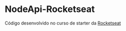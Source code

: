 # NodeApi-Rocketseat
Código desenvolvido no curso de starter da [Rocketseat](https://rocketseat.com.br/)
